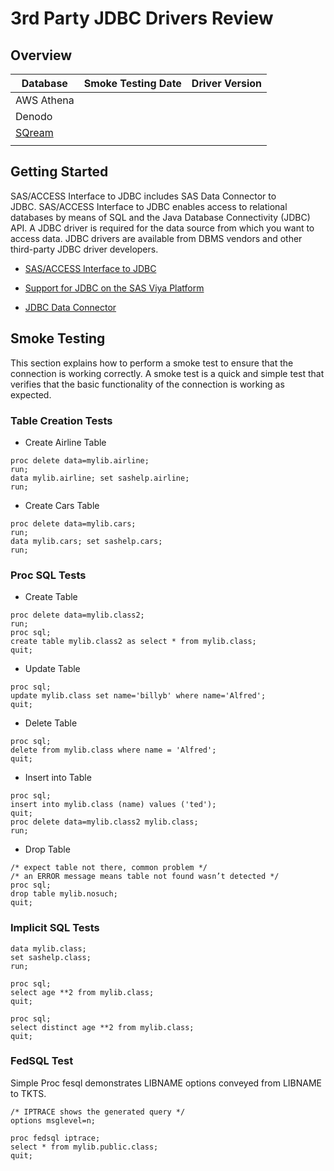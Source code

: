 # 3rd Party JDBC Drivers Review

## Overview



| Database                          | Smoke Testing Date | Driver Version |
| --------------------------------- | ------------------ | -------------- |
| AWS Athena                        |                    |                |
| Denodo                            |                    |                |
| [SQream](/SQream/SQream.md) ![]() |                    |                |
|                                   |                    |                |

## Getting Started

SAS/ACCESS Interface to JDBC includes SAS Data Connector to JDBC. SAS/ACCESS Interface to JDBC enables access to relational databases by means of SQL and the Java Database Connectivity (JDBC) API. A JDBC driver is required for the data source from which you want to access data. JDBC drivers are available from DBMS vendors and other third-party JDBC driver developers.

- [SAS/ACCESS Interface to JDBC](https://go.documentation.sas.com/doc/en/pgmsascdc/v_038/acreldb/p1soj7yuc1975yn1nndc3s11dhsv.htm)

- [Support for JDBC on the SAS Viya Platform](https://go.documentation.sas.com/doc/en/pgmsascdc/v_038/acreldb/p1soj7yuc1975yn1nndc3s11dhsv.htm)

- [JDBC Data Connector](https://go.documentation.sas.com/doc/en/pgmsascdc/v_038/casref/n1ldk5vubre9oen10bdqoqkfc1y7.htm)

## Smoke Testing

This section explains how to perform a smoke test to ensure that the connection is working correctly. A smoke test is a quick and simple test that verifies that the basic functionality of the connection is working as expected.

### Table Creation Tests

- Create Airline Table

```sas
proc delete data=mylib.airline;
run;
data mylib.airline; set sashelp.airline;
run;
```

- Create Cars Table

```sas
proc delete data=mylib.cars;
run;
data mylib.cars; set sashelp.cars;
run;
```

### Proc SQL Tests

- Create Table

```sas
proc delete data=mylib.class2;
run;
proc sql;
create table mylib.class2 as select * from mylib.class;
quit;
```

- Update Table

```sas
proc sql;
update mylib.class set name='billyb' where name='Alfred';
quit;
```

- Delete Table

```sas
proc sql;
delete from mylib.class where name = 'Alfred';
quit;
```

- Insert into Table

```sas
proc sql;
insert into mylib.class (name) values ('ted');
quit;
proc delete data=mylib.class2 mylib.class;
run;
```

- Drop Table

```sas
/* expect table not there, common problem */
/* an ERROR message means table not found wasn’t detected */
proc sql;
drop table mylib.nosuch;
quit;
```

### Implicit SQL Tests

```sas
data mylib.class;
set sashelp.class;
run;

proc sql;
select age **2 from mylib.class;
quit;

proc sql;
select distinct age **2 from mylib.class;
quit;
```

### FedSQL Test

Simple Proc fesql demonstrates LIBNAME options conveyed from LIBNAME to TKTS.

```sas
/* IPTRACE shows the generated query */
options msglevel=n;

proc fedsql iptrace;
select * from mylib.public.class;
quit;
```
